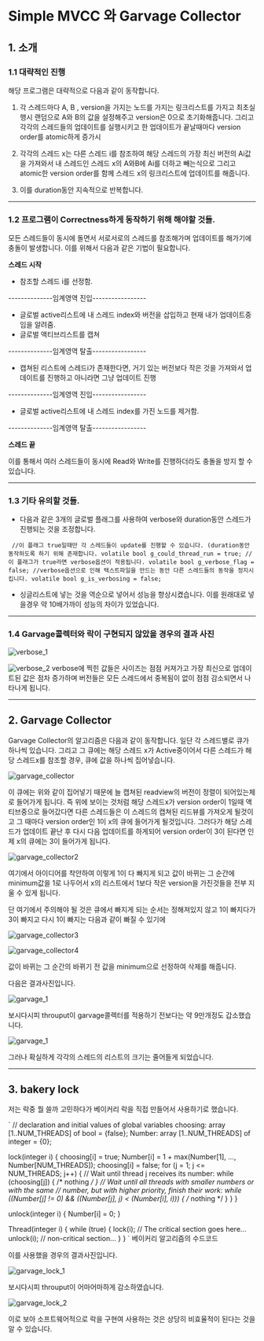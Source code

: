 Simple MVCC 와 Garvage Collector
============
## 1. 소개
### 1.1 대략적인 진행
해당 프로그램은 대략적으로 다음과 같이 동작합니다. 
1. 각 스레드마다 A, B , version을 가지는 노드를 가지는 링크리스트를 가지고 최초실행시 랜덤으로 A와 B의 값을 설정해주고 version은 0으로 초기화해줍니다. 그리고 각각의 스레드들의 업데이트를 실행시키고 한 업데이트가 끝날때마다 version order를 atomic하게 증가시

2. 각각의 스레드 x는 다른 스레드 i를 참조하여 해당 스레드의 가장 최신 버전의 Ai값을 가져와서 내 스레드인 스레드 x의 A와B에 Ai를 더하고 빼는식으로 그리고 atomic한 version order를 함께 스레드 x의 링크리스트에 업데이트를 해줍니다.

3. 이를 duration동안 지속적으로 반복합니다.


- - -
### 1.2 프로그램이 Correctness하게 동작하기 위해 해야할 것들.
모든 스레드들이 동시에 돌면서 서로서로의 스레드를 참조해가며 업데이트를 해가기에 충돌이 발생합니다.
이를 위해서 다음과 같은 기법이 필요합니다.


**스레드 시작**

- 참조할 스레드 i를 선정함.

--------------임계영역 진입-----------------

- 글로벌 active리스트에 내 스레드 index와 버전을 삽입하고 현재 내가 업데이트중임을 알려줌.
- 글로벌 액티브리스트를 캡쳐

--------------임계영역 탈출-----------------

- 캡쳐된 리스트에 스레드i가 존재한다면, 거기 있는 버전보다 작은 것을 가져와서 업데이트를 진행하고 아니라면 그냥 업데이트 진행

--------------임계영역 진입-----------------

- 글로벌 active리스트에 내 스레드 index를 가진 노드를 제거함.

--------------임계영역 탈출-----------------


**스레드 끝**



이를 통해서 여러 스레드들이 동시에 Read와 Write를 진행하더라도 충돌을 방지 할 수 있습니다.



- - -
### 1.3 기타 유의할 것들.
- 다음과 같은 3개의 글로벌 플래그를 사용하여 verbose와 duration동안 스레드가 진행되는 것을 조정합니다.

` 
//이 플래그 true일때만 각 스레드들이 update를 진행할 수 있습니다. (duration동안 동작하도록 하기 위해 존재합니다.
volatile bool g_could_thread_run = true;
//이 플래그가 true라면 verbose옵션이 적용됩니다.
volatile bool g_verbose_flag = false;
//verbose옵션으로 인해 텍스트파일을 만드는 동안 다른 스레드들의 동작을 정지시킵니다.
volatile bool g_is_verbosing = false;
`

- 싱글리스트에 넣는 것을 역순으로 넣어서 성능을 향상시켰습니다. 이를 원래대로 넣을경우 약 10배가까이 성능의 차이가 있었습니다.


- - -
### 1.4 Garvage콜렉터와 락이 구현되지 않았을 경우의 결과 사진
![verbose_1](./images/verbose_1.PNG)


![verbose_2](./images/verbose_2.PNG)
verbose에 찍힌 값들은 사이즈는 점점 커져가고 가장 최신으로 업데이트된 값은 점차 증가하며 버전들은 모든 스레드에서 중복됨이 없이 점점 감소되면서 나타나게 됩니다.


* * *
## 2. Garvage Collector

Garvage Collector의 알고리즘은 다음과 같이 동작합니다. 일단 각 스레드별로 큐가 하나씩 있습니다.
그리고 그 큐에는 해당 스레드 x가 Active중이어서 다른 스레드가 해당 스레드x를 참조할 경우, 큐에 값을 하나씩 집어넣습니다.

![garvage_collector](./images/garvage_collector.png)

이 큐에는 위와 같이 집어넣기 때문에 늘 캡쳐된 readview의 버전이 정렬이 되어있는체로 들어가게 됩니다. 
즉 위에 보이는 것처럼 해당 스레드x가 version order이 1일때 액티브중으로 들어갔다면 다른 스레드들은 이 스레드의 캡쳐된
리드뷰를 가져오게 될것이고 그 때마다 version order인 1이 x의 큐에 들어가게 될것입니다. 그러다가 해당 스레드가 업데이트 끝난 후
다시 다음 업데이트를 하게되어 version order이 3이 된다면 인제 x의 큐에는 3이 들어가게 됩니다. 

![garvage_collector2](./images/garvage_collector2.png)

여기에서 아이디어를 착안하여 이렇게 1이 다 빠지게 되고 값이 바뀌는 그 순간에 minimum값을 1로 나두어서 
x의 리스트에서 1보다 작은 version을 가진것들을 전부 지울 수 있게 됩니다.

단 여기에서 주의해야 될 것은 큐에서 빠지게 되는 순서는 정해져있지 않고 1이 빠지다가 3이 빠지고 다시 1이 빠지는 
다음과 같이 빠질 수 있기에 

![garvage_collector3](./images/garvage_collector3.png)

![garvage_collector4](./images/garvage_collector4.png)

값이 바뀌는 그 순간의 바뀌기 전 값을 minimum으로 선정하여 삭제를 해줍니다.

다음은 결과사진입니다.

![garvage_1](./images/garvage_1.PNG)

보시다시피 throuput이 garvage콜렉터를 적용하기 전보다는 약 9만개정도 갑소했습니다.

![garvage_1](./images/garvage_2.PNG)

그러나 확실하게 각각의 스레드의 리스트의 크기는 줄어들게 되었습니다.

* * *
## 3. bakery lock

저는 락중 뭘 쓸까 고민하다가 베이커리 락을 직접 만들어서 사용하기로 했습니다.

` 
// declaration and initial values of global variables
    choosing: array [1..NUM_THREADS] of bool = {false};
    Number: array [1..NUM_THREADS] of integer = {0};
     
   lock(integer i) {
       choosing[i] = true;
       Number[i] = 1 + max(Number[1], ..., Number[NUM_THREADS]);
       choosing[i] = false;
       for (j = 1; j <= NUM_THREADS; j++) {
           // Wait until thread j receives its number:
           while (choosing[j]) { /* nothing */ }
           // Wait until all threads with smaller numbers or with the same
           // number, but with higher priority, finish their work:
          while ((Number[j] != 0) && ((Number[j], j) < (Number[i], i))) {
              /* nothing */
          }
      }
  }

  unlock(integer i) {
      Number[i] = 0;
  }

  Thread(integer i) {
      while (true) {
          lock(i);
          // The critical section goes here...
          unlock(i);
          // non-critical section...
      }
  }
`
베이커리 알고리즘의 수드코드

이를 사용했을 경우의 결과사진입니다. 


![garvage_lock_1](./images/garvage_lock_1.PNG)

보시다시피 throuput이 어마어마하게 감소하였습니다.

![garvage_lock_2](./images/garvage_lock_2.PNG)

이로 보아 소프트웨어적으로 락을 구현여 사용하는 것은 상당히 비효율적이 된다는 것을 알 수 있습니다. 
